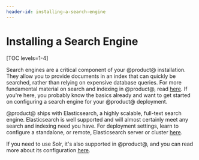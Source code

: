 ```yaml
---
header-id: installing-a-search-engine
---
```


# Installing a Search Engine

[TOC levels=1-4]

Search engines are a critical component of your @product@ installation. They allow
you to provide documents in an index that can quickly be searched, rather than
relying on expensive database queries. For more fundamental material on search
and indexing in @product@, read
[here](/docs/7-0/tutorials/-/knowledge_base/t/introduction-to-liferay-search).
If you're here, you probably know the basics already and want to get started on
configuring a search engine for your @product@ deployment. 

@product@ ships with Elasticsearch, a highly scalable, full-text search engine.
Elasticsearch is well supported and will almost certainly meet any search and
indexing need you have. For deployment settings, learn to configure a
standalone, or remote, Elasticsearch server or cluster
[here](/docs/7-0/deploy/-/knowledge_base/d/configuring-elasticsearch-for-liferay-0).

If you need to use Solr, it's also supported in @product@, and you can read more
about its configuration [here](/docs/7-0/deploy/-/knowledge_base/d/using-solr).
